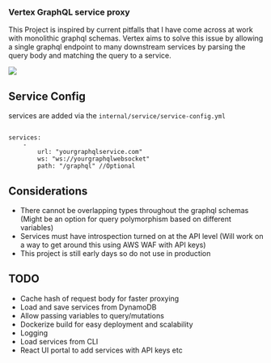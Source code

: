 ### Vertex GraphQL service proxy ### 

This Project is inspired by current pitfalls that I have come across at work with monolithic graphql schemas.
Vertex aims to solve this issue by allowing a single graphql endpoint to many downstream services by parsing 
the query body and matching the query to a service. 

[![](https://mermaid.ink/img/pako:eNp9j00KwjAQRq8SZt1eIAtB2qgLF9UGFZouQhNtsElKTMHS9u6m_iwEcRbD8L3HMDNAZYUEDBfH2xrRlBkUalkkjZLGlyiOF-OG0iyaWx4d8xElw4HsKTlNLzd5Opmz935EabGeF-225Q9I_sHVF4QItHSaKxFuG-aEga-llgxwGAV3VwbMTMHrWsG9JEJ56wCfeXOTEfDO27w3FWDvOvmRUsXDn_ptTQ8RuVGX)](https://mermaid-js.github.io/mermaid-live-editor/edit#pako:eNp9j00KwjAQRq8SZt1eIAtB2qgLF9UGFZouQhNtsElKTMHS9u6m_iwEcRbD8L3HMDNAZYUEDBfH2xrRlBkUalkkjZLGlyiOF-OG0iyaWx4d8xElw4HsKTlNLzd5Opmz935EabGeF-225Q9I_sHVF4QItHSaKxFuG-aEga-llgxwGAV3VwbMTMHrWsG9JEJ56wCfeXOTEfDO27w3FWDvOvmRUsXDn_ptTQ8RuVGX)

## Service Config

services are added via the `internal/service/service-config.yml`

```

services:
    - 
        url: "yourgraphqlservice.com"
        ws: "ws://yourgraphqlwebsocket"
        path: "/graphql" //Optional

```

## Considerations

 - There cannot be overlapping types throughout the graphql schemas (Might be an option for query polymorphism based on different variables)
 - Services must have introspection turned on at the API level (Will work on a way to get around this using AWS WAF with API keys)
 - This project is still early days so do not use in production

## TODO


 - Cache hash of request body for faster proxying
 - Load and save services from DynamoDB
 - Allow passing variables to query/mutations
 - Dockerize build for easy deployment and scalability
 - Logging
 - Load services from CLI
 - React UI portal to add services with API keys etc
